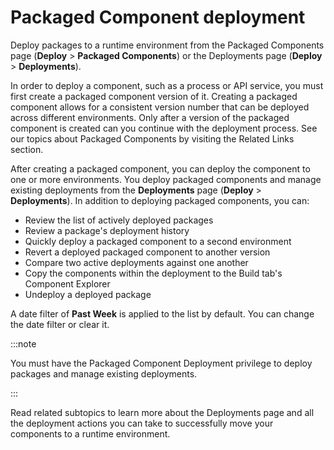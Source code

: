 # Packaged Component deployment 

<head>
  <meta name="guidename" content="Integration"/>
  <meta name="context" content="GUID-e77ca157-43b3-46d2-bfb8-bf0ed6cd8f69"/>
</head>


Deploy packages to a runtime environment from the Packaged Components page \(**Deploy** \> **Packaged Components**\) or the Deployments page \(**Deploy** \> **Deployments**\).

In order to deploy a component, such as a process or API service, you must first create a packaged component version of it. Creating a packaged component allows for a consistent version number that can be deployed across different environments. Only after a version of the packaged component is created can you continue with the deployment process. See our topics about Packaged Components by visiting the Related Links section.

After creating a packaged component, you can deploy the component to one or more environments. You deploy packaged components and manage existing deployments from the **Deployments** page \(**Deploy** \> **Deployments**\). In addition to deploying packaged components, you can:

- Review the list of actively deployed packages
- Review a package's deployment history
- Quickly deploy a packaged component to a second environment
- Revert a deployed packaged component to another version
- Compare two active deployments against one another
- Copy the components within the deployment to the Build tab's Component Explorer
- Undeploy a deployed package

A date filter of **Past Week** is applied to the list by default. You can change the date filter or clear it.

:::note

You must have the Packaged Component Deployment privilege to deploy packages and manage existing deployments.

:::

Read related subtopics to learn more about the Deployments page and all the deployment actions you can take to successfully move your components to a runtime environment.
